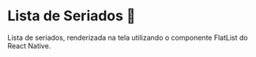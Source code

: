 # Lista de Seriados :mobile_phone_off:

Lista de seriados, renderizada na tela utilizando o componente FlatList do React Native.
